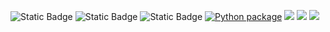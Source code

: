 ![Static Badge](https://img.shields.io/badge/Language-python-blue)
![Static Badge](https://img.shields.io/badge/License-MIT-green)
![Static Badge](https://img.shields.io/badge/Platform-Linux-red)
[![Python package](https://github.com/CSC-510-Group75/HW1/actions/workflows/pytest.yml/badge.svg)](https://github.com/CSC-510-Group75/HW1/actions/workflows/pytest.yml)
<img src="https://img.shields.io/badge/code%20style-pep8-orange.svg">
<img src="https://img.shields.io/badge/linting-pylint-yellowgreen">
<img src="https://microsoft.github.io/pyright/img/pyright_badge.svg">